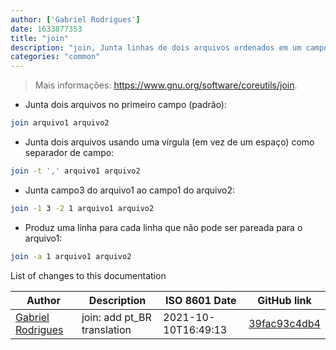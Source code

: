 ```yaml
---
author: ['Gabriel Rodrigues']
date: 1633877353
title: "join"
description: "join, Junta linhas de dois arquivos ordenados em um campo comum."
categories: "common"
---
```

> Mais informações: <https://www.gnu.org/software/coreutils/join>.

- Junta dois arquivos no primeiro campo (padrão):

```bash
join arquivo1 arquivo2
```

- Junta dois arquivos usando uma vírgula (em vez de um espaço) como separador de campo:

```bash
join -t ',' arquivo1 arquivo2
```

- Junta campo3 do arquivo1 ao campo1 do arquivo2:

```bash
join -1 3 -2 1 arquivo1 arquivo2
```

- Produz uma linha para cada linha que não pode ser pareada para o arquivo1:

```bash
join -a 1 arquivo1 arquivo2
```
List of changes to this documentation


Author | Description | ISO 8601 Date | GitHub link
------|-----|-----|-----
[Gabriel Rodrigues](mailto:gabrxzvski@gmail.com) | join: add pt_BR translation | 2021-10-10T16:49:13 | [39fac93c4db4](https://github.com/tldr-pages/tldr/commit/39fac93c4db44a5377cc57853cf6b47b1dc191b0)

